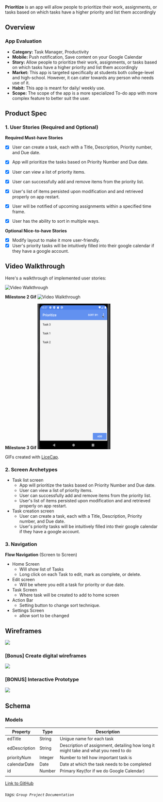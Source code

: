 **Prioritize** is an app will allow people to prioritize their work, assignments, or tasks based on which tasks have a higher priority and list them accordingly

## Overview


### App Evaluation

- **Category:** Task Manager, Productivity
- **Mobile:** Push notification, Save content on your Google Calendar
- **Story:** Allow people to prioritize their work, assignments, or tasks based on which tasks have a higher priority and list them accordingly
- **Market:**  This app is targeted specifically at students both college-level and high-school. However, it can cater towards any person who needs use of it.
- **Habit:** This app is meant for daily/ weekly use. 
- **Scope:** The scope of the app is a more specialized To-do app with more complex feature to better suit the user.

## Product Spec

### 1. User Stories (Required and Optional)

**Required Must-have Stories**
- [x] User can create a task, each with a Title, Description, Priority number, and Due date.
- [x] App will prioritize the tasks based on Priority Number and Due date.
- [x] User can view a list of priority items.
- [X] User can successfully add and remove items from the priority list.
- [x] User's list of items persisted upon modification and and retrieved properly on app restart.
- [x] User will be notified of upcoming assignments within a specified time frame. 
- [X] User has the ability to sort in multiple ways.


**Optional Nice-to-have Stories**

- [x] Modify layout to make it more user-friendly.
- [x] User's priority tasks will be intuitively filled into their google calendar if they have a google account. 

## Video Walkthrough

Here's a walkthrough of implemented user stories:

<img src='Prioritize_v1.gif' title='Video Walkthrough' width='' alt='Video Walkthrough' />


**Milestone 2 Gif**
<img src='prioritize gif.gif' title='Video Walkthrough' width='240' height='480' alt='Video Walkthrough' />

**Milestone 3 Gif**
<img src='Walkthrough 3.gif' title='Video Walkthrough' width='240' height='480' alt='Video Walkthrough' />

GIFs created with [LiceCap](http://www.cockos.com/licecap/).
### 2. Screen Archetypes

* Task list screen
   * App will prioritize the tasks based on Priority Number and Due date.
   * User can view a list of priority items.
   * User can successfully add and remove items from the priority list.
   * User's list of items persisted upon modification and and retrieved properly on app restart.
* Task creation screen
   * User can create a task, each with a Title, Description, Priority number, and Due date.
   * User's priority tasks will be intuitively filled into their google calendar if they have a google account. 

### 3. Navigation
**Flow Navigation** (Screen to Screen)

* Home Screen
   * Will show list of Tasks
   * Long click on each Task to edit, mark as complete, or delete.
* Edit screen
   * Will be where you edit a task for priority or due date.
* Task Screen
    * Where task will be created to add to home screen
* Action Bar
    * Setting button to change sort technique.
* Settings Screen
    * allow sort to be changed

## Wireframes
![](https://i.imgur.com/eQCGNui.jpg)

### [Bonus] Create digital wireframes
![](https://i.imgur.com/UA1xMJp.png)

### [BONUS] Interactive Prototype
![](https://i.imgur.com/tVged2s.gif)


## Schema 
### Models

   | Property      | Type     | Description |
   | ------------- | -------- | ------------|
   | edTitle       | String   |Unigue name for each task |
   | edDescription | String   |Description of assignment, detailing how long it might take and what you need to do |
   | priorityNum   | Integer  | Number to tell how important task is  |
   | calendarDate  | Date     | Date at which the task needs to be completed|
   | id            | Number   | Primary Key(for if we do Google Calendar) |
   |     |    |  |

[Link to GitHub](https://github.com/Oceanwalker10/Prioritize)

###### tags: `Group Project` `Documentation`
